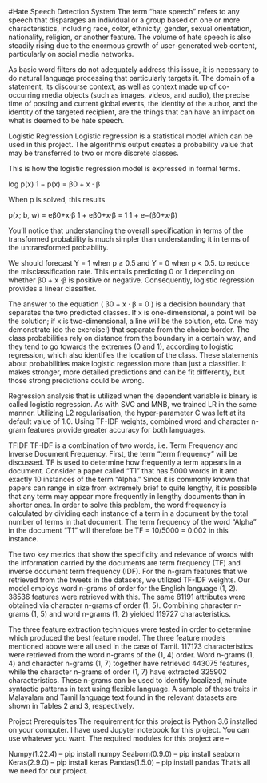 #Hate Speech Detection System
The term “hate speech” refers to any speech that disparages an individual or a group based on one or more characteristics, including race, color, ethnicity, gender, sexual orientation, nationality, religion, or another feature. The volume of hate speech is also steadily rising due to the enormous growth of user-generated web content, particularly on social media networks.

As basic word filters do not adequately address this issue, it is necessary to do natural language processing that particularly targets it. The domain of a statement, its discourse context, as well as context made up of co-occurring media objects (such as images, videos, and audio), the precise time of posting and current global events, the identity of the author, and the identity of the targeted recipient, are the things that can have an impact on what is deemed to be hate speech.

Logistic Regression
Logistic regression is a statistical model which can be used in this project. The algorithm’s output creates a probability value that may be transferred to two or more discrete classes.

This is how the logistic regression model is expressed in formal terms.

log p(x) 1 − p(x) = β0 + x · β

When p is solved, this results

p(x; b, w) = eβ0+x·β 1 + eβ0+x·β = 1 1 + e−(β0+x·β)

You’ll notice that understanding the overall specification in terms of the transformed probability is much simpler than understanding it in terms of the untransformed probability.

We should forecast Y = 1 when p ≥ 0.5 and Y = 0 when p < 0.5. to reduce the misclassification rate. This entails predicting 0 or 1 depending on whether β0 + x ·β is positive or negative. Consequently, logistic regression provides a linear classifier.

The answer to the equation ( β0 + x · β = 0 ) is a decision boundary that separates the two predicted classes. If x is one-dimensional, a point will be the solution; if x is two-dimensional, a line will be the solution, etc. One may demonstrate (do the exercise!) that separate from the choice border. The class probabilities rely on distance from the boundary in a certain way, and they tend to go towards the extremes (0 and 1), according to logistic regression, which also identifies the location of the class. These statements about probabilities make logistic regression more than just a classifier. It makes stronger, more detailed predictions and can be fit differently, but those strong predictions could be wrong.

Regression analysis that is utilized when the dependent variable is binary is called logistic regression. As with SVC and MNB, we trained LR in the same manner. Utilizing L2 regularisation, the hyper-parameter C was left at its default value of 1.0. Using TF-IDF weights, combined word and character n-gram features provide greater accuracy for both languages.

TFIDF
TF-IDF is a combination of two words, i.e. Term Frequency and Inverse Document Frequency. First, the term “term frequency” will be discussed. TF is used to determine how frequently a term appears in a document. Consider a paper called “T1” that has 5000 words in it and exactly 10 instances of the term “Alpha.” Since it is commonly known that papers can range in size from extremely brief to quite lengthy, it is possible that any term may appear more frequently in lengthy documents than in shorter ones. In order to solve this problem, the word frequency is calculated by dividing each instance of a term in a document by the total number of terms in that document. The term frequency of the word “Alpha” in the document “T1” will therefore be TF = 10/5000 = 0.002 in this instance.

The two key metrics that show the specificity and relevance of words with the information carried by the documents are term frequency (TF) and inverse document term frequency (IDF). For the n-gram features that we retrieved from the tweets in the datasets, we utilized TF-IDF weights. Our model employs word n-grams of order for the English language (1, 2). 38536 features were retrieved with this. The same 81191 attributes were obtained via character n-grams of order (1, 5). Combining character n-grams (1, 5) and word n-grams (1, 2) yielded 119727 characteristics.

The three feature extraction techniques were tested in order to determine which produced the best feature model. The three feature models mentioned above were all used in the case of Tamil. 117173 characteristics were retrieved from the word n-grams of the (1, 4) order. Word n-grams (1, 4) and character n-grams (1, 7) together have retrieved 443075 features, while the character n-grams of order (1, 7) have extracted 325902 characteristics. These n-grams can be used to identify localized, minute syntactic patterns in text using flexible language. A sample of these traits in Malayalam and Tamil language text found in the relevant datasets are shown in Tables 2 and 3, respectively.

Project Prerequisites
The requirement for this project is Python 3.6 installed on your computer. I have used Jupyter notebook for this project. You can use whatever you want.
The required modules for this project are –

Numpy(1.22.4) – pip install numpy
Seaborn(0.9.0) – pip install seaborn
Keras(2.9.0) – pip install keras
Pandas(1.5.0) – pip install pandas
That’s all we need for our project.
